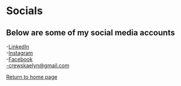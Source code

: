 # Socials
## Below are some of my social media accounts

-[LinkedIn](https://www.linkedin.com/in/kaelyn-crews-053a65190)  
-[Instagram](https://www.instagram.com/awtumn.skies_/?next=%2F)  
-[Facebook](https://www.facebook.com/kaelyn.mae.crews/)  
-crewskaelyn@gmail.com  

[Return to home page](./README/md)
